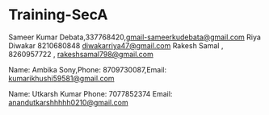 
# Training-SecA 

Sameer Kumar Debata,337768420,gmail-sameerkudebata@gmail.com
Riya Diwakar 8210680848 diwakarriya47@gmail.com
Rakesh Samal , 8260957722 , rakeshsamal798@gmail.com

Name: Ambika Sony,Phone: 8709730087,Email: kumarikhushi59581@gmail.com

Name: Utkarsh Kumar
Phone: 7077852374
Email: anandutkarshhhhh0210@gmail.com